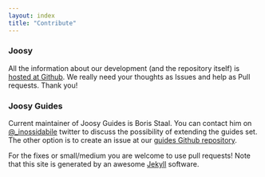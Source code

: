 ```yaml
---
layout: index
title: "Contribute"
---
```


### Joosy

All the information about our development (and the repository itself) is <a href="https://github.com/roundlake/joosy/">hosted at Github</a>. We really need your thoughts as Issues and help as Pull requests. Thank you!

### Joosy Guides

Current maintainer of Joosy Guides is Boris Staal. You can contact him on <a href="https://twitter.com/#!/_inossidabile">@_inossidabile</a> twitter to discuss the possibility of extending the guides set. The other option is to create an issue at our <a href="https://github.com/roundlake/joosy-guides">guides Github repository</a>.

For the fixes or small/medium you are welcome to use pull requests! Note that this site is generated by an awesome <a href="http://jekyllrb.com/">Jekyll</a> software.